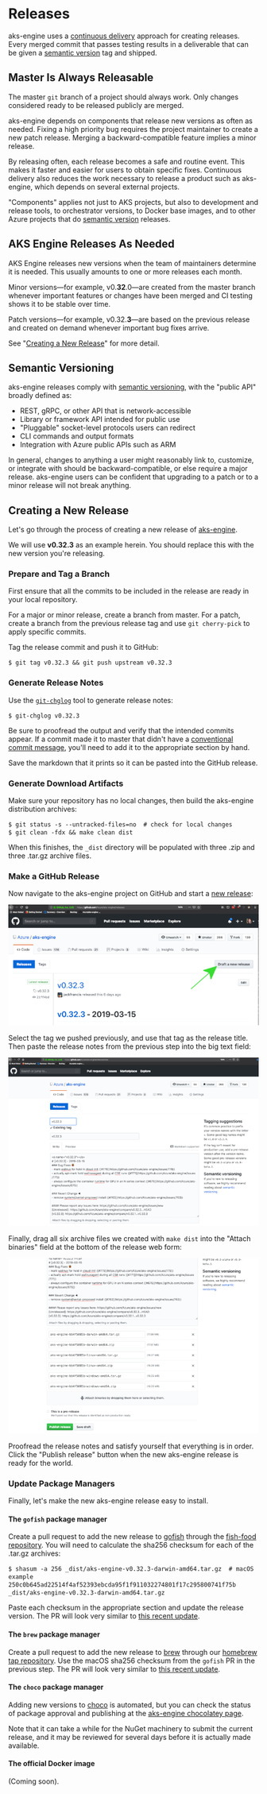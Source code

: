# Releases

aks-engine uses a [continuous delivery][] approach for creating releases. Every merged commit that passes
testing results in a deliverable that can be given a [semantic version][] tag and shipped.

## Master Is Always Releasable

The master `git` branch of a project should always work. Only changes considered ready to be
released publicly are merged.

aks-engine depends on components that release new versions as often as needed. Fixing
a high priority bug requires the project maintainer to create a new patch release.
Merging a backward-compatible feature implies a minor release.

By releasing often, each release becomes a safe and routine event. This makes it faster
and easier for users to obtain specific fixes. Continuous delivery also reduces the work
necessary to release a product such as aks-engine, which depends on several external projects.

"Components" applies not just to AKS projects, but also to development and release
tools, to orchestrator versions, to Docker base images, and to other Azure
projects that do [semantic version][] releases.

## AKS Engine Releases As Needed

AKS Engine releases new versions when the team of maintainers determine it is needed. This usually
amounts to one or more releases each month.

Minor versions—for example, v0.**32**.0—are created from the master branch whenever
important features or changes have been merged and CI testing shows it to be stable over time.

Patch versions—for example, v0.32.**3**—are based on the previous release and created on demand
whenever important bug fixes arrive.

See "[Creating a New Release](#creating-a-new-release)" for more detail.

## Semantic Versioning

aks-engine releases comply with [semantic versioning][semantic version], with the "public API" broadly
defined as:

- REST, gRPC, or other API that is network-accessible
- Library or framework API intended for public use
- "Pluggable" socket-level protocols users can redirect
- CLI commands and output formats
- Integration with Azure public APIs such as ARM

In general, changes to anything a user might reasonably link to, customize, or integrate with should
be backward-compatible, or else require a major release. aks-engine users can be confident that upgrading
to a patch or to a minor release will not break anything.

## Creating a New Release

Let's go through the process of creating a new release of [aks-engine][].

We will use **v0.32.3** as an example herein. You should replace this with the new version you're releasing.

### Prepare and Tag a Branch

First ensure that all the commits to be included in the release are ready in your local repository.

For a major or minor release, create a branch from master. For a patch, create a branch from the previous release tag and use `git cherry-pick` to apply specific commits.

Tag the release commit and push it to GitHub:

```
$ git tag v0.32.3 && git push upstream v0.32.3
```

### Generate Release Notes

Use the [`git-chglog`][git-chglog] tool to generate release notes:

```
$ git-chglog v0.32.3
```

Be sure to proofread the output and verify that the intended commits appear. If a commit made it to master that didn't have a [conventional commit message][conventional-commit], you'll need to add it to the appropriate section by hand.

Save the markdown that it prints so it can be pasted into the GitHub release.

### Generate Download Artifacts

Make sure your repository has no local changes, then build the aks-engine distribution archives:

```
$ git status -s --untracked-files=no  # check for local changes
$ git clean -fdx && make clean dist
```

When this finishes, the `_dist` directory will be populated with three .zip and three .tar.gz archive files.

### Make a GitHub Release

Now navigate to the aks-engine project on GitHub and start a [new release][new-release]:

![draft_new_release.png](../static/img/draft_new_release.png)

Select the tag we pushed previously, and use that tag as the release title. Then paste the release notes from the previous step into the big text field:

![release_notes.png](../static/img/release_notes.png)

Finally, drag all six archive files we created with `make dist` into the "Attach binaries" field at the bottom of the release web form:

![attach_archives.png](../static/img/attach_archives.png)

Proofread the release notes and satisfy yourself that everything is in order. Click the "Publish release" button when the new aks-engine release is ready for the world.

### Update Package Managers

Finally, let's make the new aks-engine release easy to install.

#### The `gofish` package manager

Create a pull request to add the new release to [gofish][] through the [fish-food repository][gofish-food]. You will need to calculate the sha256 checksum for each of the .tar.gz archives:

```
$ shasum -a 256 _dist/aks-engine-v0.32.3-darwin-amd64.tar.gz  # macOS example
250c0b645ad22514f4af52393ebcda95f1f911032274801f17c295800741f75b  _dist/aks-engine-v0.32.3-darwin-amd64.tar.gz
```

Paste each checksum in the appropriate section and update the release version. The PR will look very similar to [this recent update][gofish-pr].

#### The `brew` package manager

Create a pull request to add the new release to [brew][] through our [homebrew tap repository][brew-tap]. Use the macOS sha256 checksum from the `gofish` PR in the previous step. The PR will look very similar to [this recent update][brew-pr].

#### The `choco` package manager

Adding new versions to [choco][] is automated, but you can check the status of package approval and publishing at the [aks-engine chocolatey page][choco-status].

Note that it can take a while for the NuGet machinery to submit the current release, and it may be reviewed for several days before it is actually made available.

#### The official Docker image

(Coming soon).

[aks-engine]: https://github.com/Azure/aks-engine/releases
[brew]: https://brew.sh/
[brew-pr]: https://github.com/Azure/homebrew-aks-engine/pull/5
[brew-tap]: https://github.com/Azure/homebrew-aks-engine/
[choco]: https://chocolatey.org/
[choco-status]: https://chocolatey.org/packages/aks-engine/
[conventional-commit]: https://www.conventionalcommits.org/en/v1.0.0-beta.3/
[git-chglog]: https://github.com/git-chglog/git-chglog
[gofish]: https://github.com/fishworks/gofish
[gofish-food]: https://github.com/fishworks/fish-food/
[gofish-pr]: https://github.com/fishworks/fish-food/pull/141
[new-release]: https://github.com/Azure/aks-engine/releases/new
[continuous delivery]: https://en.wikipedia.org/wiki/Continuous_delivery
[semantic version]: http://semver.org
